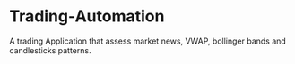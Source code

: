 # Trading-Automation
A trading Application that assess market news, VWAP, bollinger bands and candlesticks patterns. 
